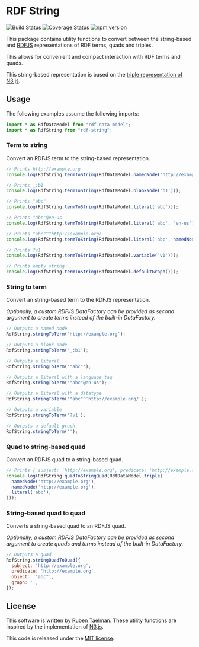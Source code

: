 # RDF String

[![Build Status](https://travis-ci.org/rubensworks/rdf-string.js.svg?branch=master)](https://travis-ci.org/rubensworks/rdf-string.js)
[![Coverage Status](https://coveralls.io/repos/github/rubensworks/rdf-string.js/badge.svg?branch=master)](https://coveralls.io/github/rubensworks/rdf-string.js?branch=master)
[![npm version](https://badge.fury.io/js/rdf-string.svg)](https://www.npmjs.com/package/rdf-string)

This package contains utility functions to convert between the string-based
and [RDFJS](https://github.com/rdfjs/representation-task-force/) representations of RDF terms, quads and triples.

This allows for convenient and compact interaction with RDF terms and quads.

This string-based representation is based on the
[triple representation of N3.js](https://github.com/RubenVerborgh/N3.js#triple-representation). 

## Usage

The following examples assume the following imports:
```javascript
import * as RdfDataModel from "rdf-data-model";
import * as RdfString from "rdf-string";
```

### Term to string

Convert an RDFJS term to the string-based representation.

```javascript
// Prints http://example.org
console.log(RdfString.termToString(RdfDataModel.namedNode('http://example.org')));

// Prints _:b1
console.log(RdfString.termToString(RdfDataModel.blankNode('b1')));

// Prints "abc"
console.log(RdfString.termToString(RdfDataModel.literal('abc')));

// Prints "abc"@en-us
console.log(RdfString.termToString(RdfDataModel.literal('abc', 'en-us')));

// Prints "abc"^^http://example.org/
console.log(RdfString.termToString(RdfDataModel.literal('abc', namedNode('http://example.org/'))));

// Prints ?v1
console.log(RdfString.termToString(RdfDataModel.variable('v1')));

// Prints empty string
console.log(RdfString.termToString(RdfDataModel.defaultGraph()));
```

### String to term

Convert an string-based term to the RDFJS representation.

_Optionally, a custom RDFJS DataFactory can be provided as second argument to create terms instead of the built-in DataFactory._

```javascript
// Outputs a named node
RdfString.stringToTerm('http://example.org');

// Outputs a blank node
RdfString.stringToTerm('_:b1');

// Outputs a literal
RdfString.stringToTerm('"abc"');

// Outputs a literal with a language tag
RdfString.stringToTerm('"abc"@en-us');

// Outputs a literal with a datatype
RdfString.stringToTerm('"abc"^^http://example.org/');

// Outputs a variable
RdfString.stringToTerm('?v1');

// Outputs a default graph
RdfString.stringToTerm('');
```

### Quad to string-based quad

Convert an RDFJS quad to a string-based quad.

```javascript
// Prints { subject: 'http://example.org', predicate: 'http://example.org', object: '"abc"', graph: '' }
console.log(RdfString.quadToStringQuad(RdfDataModel.triple(
  namedNode('http://example.org'),
  namedNode('http://example.org'),
  literal('abc'),
)));
```

### String-based quad to quad

Converts a string-based quad to an RDFJS quad.

_Optionally, a custom RDFJS DataFactory can be provided as second argument to create quads and terms instead of the built-in DataFactory._

```javascript
// Outputs a quad
RdfString.stringQuadToQuad({
  subject: 'http://example.org',
  predicate: 'http://example.org',
  object: '"abc"',
  graph: '',
});
```

## License
This software is written by [Ruben Taelman](http://rubensworks.net/).
These utility functions are inspired by the implementation of [N3.js](https://github.com/RubenVerborgh/N3.js).

This code is released under the [MIT license](http://opensource.org/licenses/MIT).
